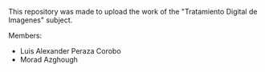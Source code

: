 This repository was made to upload the work of the "Tratamiento Digital de Imagenes" subject.

Members:

- Luis Alexander Peraza Corobo
- Morad Azghough
